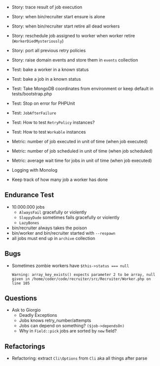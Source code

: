 * Story: trace result of job execution
* Story: when bin/recruiter start ensure is alone
* Story: when bin/recruiter start retire all dead workers
* Story: reschedule job assigned to worker when worker retire (`WorkerDiedMysteriously`)
* Story: port all previous retry policies
* Story: raise domain events and store them in `events` collection

* Test: bake a worker in a known status
* Test: bake a job in a known status
* Test: Take MongoDB coordinates from environment or keep default in tests/bootstrap.php
* Test: Stop on error for PHPUnit
* Test: `JobAfterFailure`
* Test: How to test `RetryPolicy` instances?
* Test: How to test `Workable` instances

* Metric: number of job executed in unit of time (when job executed)
* Metric: number of job scheduled in unit of time (when job scheduled)
* Metric: average wait time for jobs in unit of time (when job executed)

* Logging with Monolog
* Keep track of how many job a worker has done

## Endurance Test
* 10.000.000 jobs
  * `AlwaysFail` gracefully or violently
  * `SloppyDude` sometimes fails gracefully or violently
  * `LazyBones`
* bin/recruiter always takes the poison
* bin/worker and bin/recruiter started with `--respawn`
* all jobs must end up in `archive` collection

## Bugs
* Sometimes zombie workers have `$this->status === null`
  ```
  Warning: array_key_exists() expects parameter 2 to be array, null given in /home/coder/code/recruiter/src/Recruiter/Worker.php on line 105
  ```

## Questions
* Ask to Giorgio
  * Deadly Exceptions
  * Jobs knows retry_number/attempts
  * Jobs can depend on something? `($job->dependsOn)`
  * Why in `Field::pick` jobs are sorted by `new` field?


## Refactorings
* Refactoring: extract `Cli\Options` from `Cli` aka all things after parse
